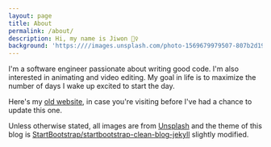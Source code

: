 ```yaml
---
layout: page
title: About
permalink: /about/
description: Hi, my name is Jiwon 🙋‍♀️
background: 'https:////images.unsplash.com/photo-1569679979507-807b2d19084b?ixid=MXwxMjA3fDB8MHxzZWFyY2h8MTF8fGxpZ2h0YnVsYnxlbnwwfHwwfA%3D%3D&ixlib=rb-1.2.1&auto=format&fit=crop&w=500&q=60'
---
```


I'm a software engineer passionate about writing good code. I'm also interested in animating and video editing.
My goal in life is to maximize the number of days I wake up excited to start the day.

Here's my [old website](../obsolete/index.htm), in case you're visiting before I've had a chance to update this one. 

Unless otherwise stated, all images are from [Unsplash](https://unsplash.com/) and the theme of this blog is [StartBootstrap/startbootstrap-clean-blog-jekyll](https://github.com/StartBootstrap/startbootstrap-clean-blog-jekyll) slightly modified. 
